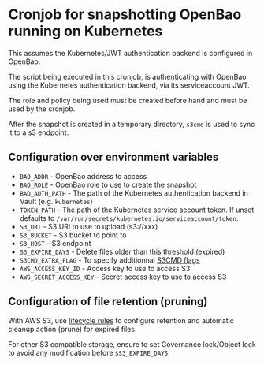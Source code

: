 # Cronjob for snapshotting OpenBao running on Kubernetes

This assumes the Kubernetes/JWT authentication backend is configured in OpenBao.

The script being executed in this cronjob, is authenticating with OpenBao using the Kubernetes authentication backend, via its serviceaccount JWT.

The role and policy being used must be created before hand and must be used by the cronjob.

After the snapshot is created in a temporary directory, `s3cmd` is used to sync it to a s3 endpoint.

## Configuration over environment variables

* `BAO_ADDR`  - OpenBao address to access
* `BAO_ROLE` - OpenBao role to use to create the snapshot
* `BAO_AUTH_PATH` - The path of the Kubernetes authentication backend in Vault (e.g. `kubernetes`)
* `TOKEN_PATH` - The path of the Kubernetes service account token. If unset defaults to `/var/run/secrets/kubernetes.io/serviceaccount/token`.
* `S3_URI` - S3 URI to use to upload (s3://xxx)
* `S3_BUCKET` - S3 bucket to point to
* `S3_HOST` - S3 endpoint
* `S3_EXPIRE_DAYS` - Delete files older than this threshold (expired)
* `S3CMD_EXTRA_FLAG` - To specify additionnal [S3CMD flags](https://s3tools.org/usage)
* `AWS_ACCESS_KEY_ID` - Access key to use to access S3
* `AWS_SECRET_ACCESS_KEY` - Secret access key to use to access S3

## Configuration of file retention (pruning)

With AWS S3, use [lifecycle
rules](https://docs.aws.amazon.com/AmazonS3/latest/userguide/lifecycle-expire-general-considerations.html)
to configure retention and automatic cleanup action (prune) for expired files.

For other S3 compatible storage, ensure to set Governance
lock/Object lock to avoid any modification before `$S3_EXPIRE_DAYS`.
